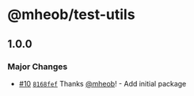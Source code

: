 # @mheob/test-utils

## 1.0.0
### Major Changes



- [#10](https://github.com/mheob/react-ui-library/pull/10) [`8168fef`](https://github.com/mheob/react-ui-library/commit/8168fefee1484ef6e1a122007e46bd90a87c08b2) Thanks [@mheob](https://github.com/mheob)! - Add initial package
